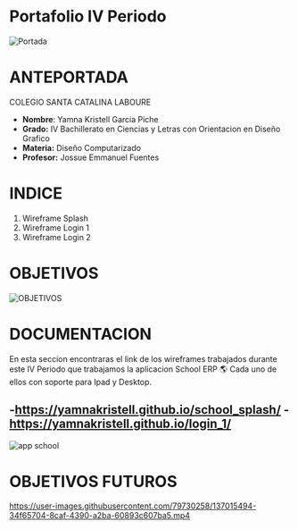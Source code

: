 #   Portafolio IV Periodo
![Portada](https://user-images.githubusercontent.com/79730258/137011632-938a28f5-b949-4978-9817-1424dfc5bfba.jpg)

#   ANTEPORTADA

COLEGIO SANTA CATALINA LABOURE     
- **Nombre**: Yamna Kristell Garcia Piche
- **Grado:** IV Bachillerato en Ciencias y Letras con Orientacion en Diseño Grafico 
- **Materia:** Diseño Computarizado 
- **Profesor:** Jossue Emmanuel Fuentes  


#   INDICE
1. Wireframe Splash
2. Wireframe Login 1
3. Wireframe Login 2




#   OBJETIVOS
![OBJETIVOS](https://user-images.githubusercontent.com/79730258/137013283-7310cc92-b551-4311-9c14-80bd43a95cd7.png)


#   DOCUMENTACION
En esta seccion encontraras el link de  los wireframes trabajados durante este IV Periodo que trabajamos la aplicacion School ERP 🌎
Cada uno de ellos con soporte para Ipad y Desktop.

-https://yamnakristell.github.io/school_splash/
-https://yamnakristell.github.io/login_1/
-


![app school](https://user-images.githubusercontent.com/79730258/137014022-b6192e0f-75b0-41fd-8df0-6dd5cec0024c.png)


#   OBJETIVOS FUTUROS



https://user-images.githubusercontent.com/79730258/137015494-34f65704-8caf-4390-a2ba-60893c607ba5.mp4

